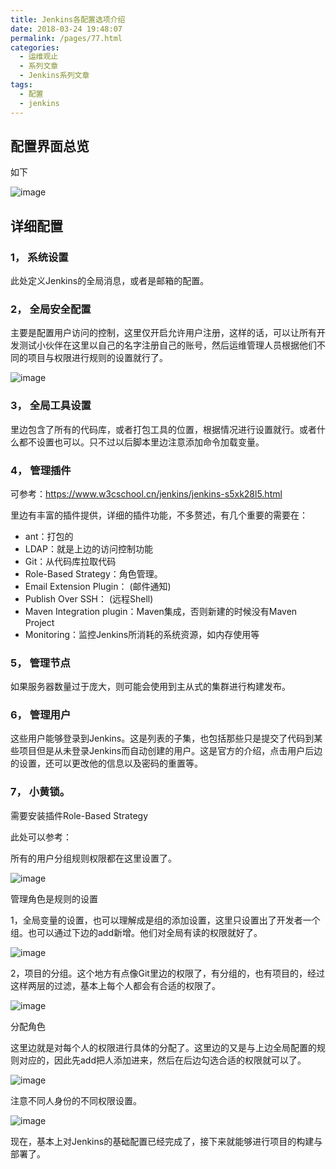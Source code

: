 ```yaml
---
title: Jenkins各配置选项介绍
date: 2018-03-24 19:48:07
permalink: /pages/77.html
categories:
  - 运维观止
  - 系列文章
  - Jenkins系列文章
tags:
  - 配置
  - jenkins
---
```




## 配置界面总览

如下

![image](https://tva4.sinaimg.cn/large/008k1Yt0ly1grkd9sinzwj30u712g466.jpg)

## 详细配置

### 1， 系统设置

此处定义Jenkins的全局消息，或者是邮箱的配置。

### 2， 全局安全配置

主要是配置用户访问的控制，这里仅开启允许用户注册，这样的话，可以让所有开发测试小伙伴在这里以自己的名字注册自己的账号，然后运维管理人员根据他们不同的项目与权限进行规则的设置就行了。

![image](https://tvax2.sinaimg.cn/large/008k1Yt0ly1grkda4rdk6j30v80l6tbi.jpg)

### 3， 全局工具设置

里边包含了所有的代码库，或者打包工具的位置，根据情况进行设置就行。或者什么都不设置也可以。只不过以后脚本里边注意添加命令加载变量。

### 4， 管理插件

可参考：https://www.w3cschool.cn/jenkins/jenkins-s5xk28l5.html

里边有丰富的插件提供，详细的插件功能，不多赘述，有几个重要的需要在：

- ant：打包的
- LDAP：就是上边的访问控制功能
- Git：从代码库拉取代码
- Role-Based Strategy：角色管理。
- Email Extension Plugin： (邮件通知)
- Publish Over SSH： (远程Shell)
- Maven Integration plugin：Maven集成，否则新建的时候没有Maven Project
- Monitoring：监控Jenkins所消耗的系统资源，如内存使用等

### 5， 管理节点

如果服务器数量过于庞大，则可能会使用到主从式的集群进行构建发布。

### 6， 管理用户

这些用户能够登录到Jenkins。这是列表的子集，也包括那些只是提交了代码到某些项目但是从未登录Jenkins而自动创建的用户。这是官方的介绍，点击用户后边的设置，还可以更改他的信息以及密码的重置等。

### 7， 小黄锁。

需要安装插件Role-Based Strategy

此处可以参考：

所有的用户分组规则权限都在这里设置了。

![image](https://tvax2.sinaimg.cn/large/008k1Yt0ly1grkdb2k472j30g00alt9v.jpg)

管理角色是规则的设置

1，全局变量的设置，也可以理解成是组的添加设置，这里只设置出了开发者一个组。也可以通过下边的add新增。他们对全局有读的权限就好了。

![image](https://tva3.sinaimg.cn/large/008k1Yt0ly1grkdb8lu5zj30rn0cr400.jpg)

2，项目的分组。这个地方有点像Git里边的权限了，有分组的，也有项目的，经过这样两层的过滤，基本上每个人都会有合适的权限了。

![image](https://tva2.sinaimg.cn/large/008k1Yt0ly1grkdbdxzirj30wl0degnx.jpg)

分配角色

这里边就是对每个人的权限进行具体的分配了。这里边的又是与上边全局配置的规则对应的，因此先add把人添加进来，然后在后边勾选合适的权限就可以了。

![image](https://tva2.sinaimg.cn/large/008k1Yt0ly1grkdblqo00j30e20a8wg2.jpg)

注意不同人身份的不同权限设置。

![image](https://tva3.sinaimg.cn/large/008k1Yt0ly1grkdbsvx1xj30l807wq4j.jpg)

现在，基本上对Jenkins的基础配置已经完成了，接下来就能够进行项目的构建与部署了。
